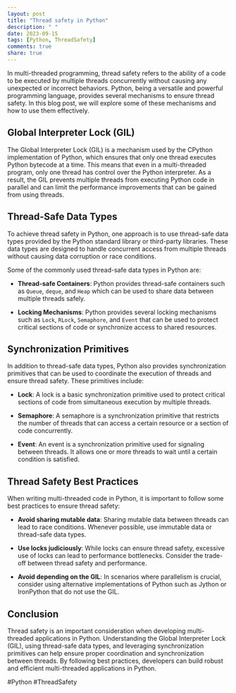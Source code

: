 ```yaml
---
layout: post
title: "Thread safety in Python"
description: " "
date: 2023-09-15
tags: [Python, ThreadSafety]
comments: true
share: true
---
```


In multi-threaded programming, thread safety refers to the ability of a code to be executed by multiple threads concurrently without causing any unexpected or incorrect behaviors. Python, being a versatile and powerful programming language, provides several mechanisms to ensure thread safety. In this blog post, we will explore some of these mechanisms and how to use them effectively.

## Global Interpreter Lock (GIL)

The Global Interpreter Lock (GIL) is a mechanism used by the CPython implementation of Python, which ensures that only one thread executes Python bytecode at a time. This means that even in a multi-threaded program, only one thread has control over the Python interpreter. As a result, the GIL prevents multiple threads from executing Python code in parallel and can limit the performance improvements that can be gained from using threads.

## Thread-Safe Data Types

To achieve thread safety in Python, one approach is to use thread-safe data types provided by the Python standard library or third-party libraries. These data types are designed to handle concurrent access from multiple threads without causing data corruption or race conditions.

Some of the commonly used thread-safe data types in Python are:

- **Thread-safe Containers**: Python provides thread-safe containers such as `Queue`, `deque`, and `Heap` which can be used to share data between multiple threads safely.

- **Locking Mechanisms**: Python provides several locking mechanisms such as `Lock`, `RLock`, `Semaphore`, and `Event` that can be used to protect critical sections of code or synchronize access to shared resources.

## Synchronization Primitives

In addition to thread-safe data types, Python also provides synchronization primitives that can be used to coordinate the execution of threads and ensure thread safety. These primitives include:

- **Lock**: A lock is a basic synchronization primitive used to protect critical sections of code from simultaneous execution by multiple threads.

- **Semaphore**: A semaphore is a synchronization primitive that restricts the number of threads that can access a certain resource or a section of code concurrently.

- **Event**: An event is a synchronization primitive used for signaling between threads. It allows one or more threads to wait until a certain condition is satisfied.

## Thread Safety Best Practices

When writing multi-threaded code in Python, it is important to follow some best practices to ensure thread safety:

- **Avoid sharing mutable data**: Sharing mutable data between threads can lead to race conditions. Whenever possible, use immutable data or thread-safe data types.

- **Use locks judiciously**: While locks can ensure thread safety, excessive use of locks can lead to performance bottlenecks. Consider the trade-off between thread safety and performance.

- **Avoid depending on the GIL**: In scenarios where parallelism is crucial, consider using alternative implementations of Python such as Jython or IronPython that do not use the GIL.

## Conclusion

Thread safety is an important consideration when developing multi-threaded applications in Python. Understanding the Global Interpreter Lock (GIL), using thread-safe data types, and leveraging synchronization primitives can help ensure proper coordination and synchronization between threads. By following best practices, developers can build robust and efficient multi-threaded applications in Python.

#Python #ThreadSafety